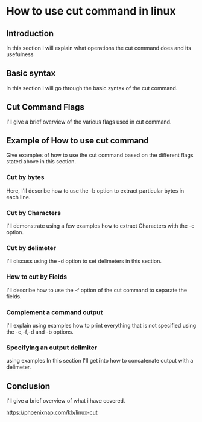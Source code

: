 # How to use cut command in linux
## Introduction
In this section I will explain what operations the cut command does and its usefulness
## Basic syntax
In this section I will  go through the basic syntax of the cut command.
## Cut Command Flags
I'll give a brief overview of the various flags used in cut command.
## Example of How to use cut command
Give examples of how to use the cut command based on the different flags stated above in this section.
### Cut by bytes
Here, I'll describe how to use the -b option to extract particular bytes in each line.
### Cut by Characters
I'll demonstrate using a few examples how to extract Characters with the -c option.
### Cut by delimeter
I'll discuss using the -d option to set delimeters in this section.
### How to cut by Fields
I'll describe how to use the -f option of the cut command to separate the fields.
### Complement a command output
I'll explain using examples how to print everything that is not specified using the -c,-f,-d and -b options.
### Specifying an output delimiter
using examples In this section I'll get into how to concatenate output with a delimeter.
## Conclusion
I'll give a brief overview of what i have covered.



https://phoenixnap.com/kb/linux-cut



